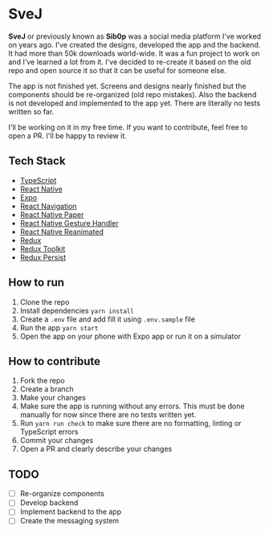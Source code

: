 # SveJ

**SveJ** or previously known as **Sib0p** was a social media platform I've worked on years ago. I've created the designs, developed the app and the backend. It had more than 50k downloads world-wide. It was a fun project to work on and I've learned a lot from it. I've decided to re-create it based on the old repo and open source it so that it can be useful for someone else.

The app is not finished yet. Screens and designs nearly finished but the components should be re-organized (old repo mistakes). Also the backend is not developed and implemented to the app yet. There are literally no tests written so far.

I'll be working on it in my free time. If you want to contribute, feel free to open a PR. I'll be happy to review it.

## Tech Stack

- [TypeScript](https://www.typescriptlang.org/)
- [React Native](https://reactnative.dev/)
- [Expo](https://expo.dev/)
- [React Navigation](https://reactnavigation.org/)
- [React Native Paper](https://callstack.github.io/react-native-paper/)
- [React Native Gesture Handler](https://software-mansion.github.io/react-native-gesture-handler/)
- [React Native Reanimated](https://docs.swmansion.com/react-native-reanimated/)
- [Redux](https://redux.js.org/)
- [Redux Toolkit](https://redux-toolkit.js.org/)
- [Redux Persist](https://github.com/rt2zz/redux-persist)

## How to run

1. Clone the repo
2. Install dependencies `yarn install`
3. Create a `.env` file and add fill it using `.env.sample` file
4. Run the app `yarn start`
5. Open the app on your phone with Expo app or run it on a simulator

## How to contribute

1. Fork the repo
2. Create a branch
3. Make your changes
4. Make sure the app is running without any errors. This must be done manually for now since there are no tests written yet.
5. Run `yarn run check` to make sure there are no formatting, linting or TypeScript errors
6. Commit your changes
7. Open a PR and clearly describe your changes

## TODO

- [ ] Re-organize components
- [ ] Develop backend
- [ ] Implement backend to the app
- [ ] Create the messaging system
